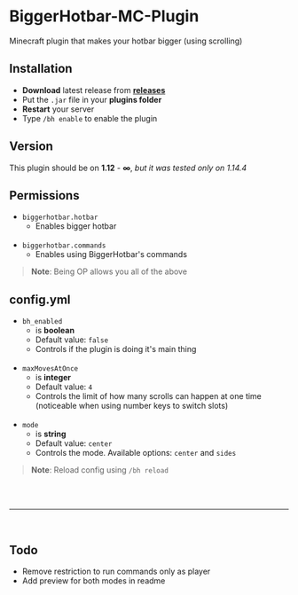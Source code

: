 # BiggerHotbar-MC-Plugin
Minecraft plugin that makes your hotbar bigger (using scrolling)

## Installation
* **Download** latest release from **[releases](https://github.com/MP3Martin/BiggerHotbar-MC-Plugin/releases)**
* Put the `.jar` file in your **plugins folder**
* **Restart** your server
* Type `/bh enable` to enable the plugin

## Version
This plugin should be on **1.12** - **∞**, *but it was tested only on 1.14.4*

## Permissions
* `biggerhotbar.hotbar`
  * Enables bigger hotbar <br><br>
* `biggerhotbar.commands`
  * Enables using BiggerHotbar's commands
  
> **Note**: Being OP allows you all of the above

## config.yml
* `bh_enabled`
  * is **boolean**
  * Default value: `false`
  * Controls if the plugin is doing it's main thing <br><br>
* `maxMovesAtOnce`
  * is **integer**
  * Default value: `4`
  * Controls the limit of how many scrolls can happen at one time (noticeable when using number keys to switch slots) <br><br>
* `mode`
  * is **string**
  * Default value: `center`
  * Controls the mode. Available options: `center` and `sides`
  
> **Note**: Reload config using `/bh reload`

<br><br>

---

<br>

## Todo
* Remove restriction to run commands only as player
* Add preview for both modes in readme
